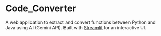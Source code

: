 # Code_Converter
A web application to extract and convert functions between Python and Java using AI (Gemini API).   Built with [Streamlit](https://streamlit.io/) for an interactive UI.
